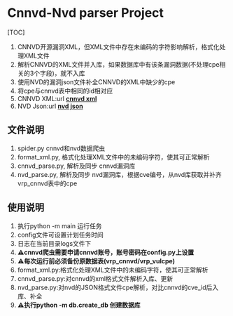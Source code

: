 # Cnnvd-Nvd parser Project

[TOC]
1. CNNVD开源漏洞XML，但XML文件中存在未编码的字符影响解析，格式化处理XML文件
2. 解析CNNVD的XML文件并入库，如果数据库中有该条漏洞数据(不处理cpe相关的3个字段)，就不入库
3. 使用NVD的漏洞json文件补全CNNVD的XML中缺少的cpe
4. 将cpe与cnnvd表中相同的id相对应
5. CNNVD  XML:url **[cnnvd xml](https://www.cnnvd.org.cn/home/dataDownLoad)**
6. NVD Json:url **[nvd json](https://nvd.nist.gov/vuln/data-feeds)**

## 文件说明
1. spider.py cnnvd和nvd数据爬虫
2. format_xml.py, 格式化处理XML文件中的未编码字符，使其可正常解析
3. cnnvd_parse.py, 解析及同步 cnnvd漏洞库
4. nvd_parse.py, 解析及同步 nvd漏洞库，根据cve编号，从nvd库获取并补齐vrp_cnnvd表中的cpe

## 使用说明
1. 执行python -m main 运行任务
2. config文件可设置计划任务时间
3. 日志在当前目录logs文件下
4. :warning:**cnnvd爬虫需要申请cnnvd账号，账号密码在config.py上设置**
5. :warning:**每次运行前必须备份原数据表(vrp_cnnvd/vrp_vulcpe)**
6. format_xml.py:格式化处理XML文件中的未编码字符，使其可正常解析
7. cnnvd_parse.py:对cnnvd的xml格式文件解析入库、更新
8. nvd_parse.py:对nvd的JSON格式文件cpe解析，对比cnnvd的cve_id后入库、补全
9. :warning:**执行python -m db.create_db 创建数据库**
